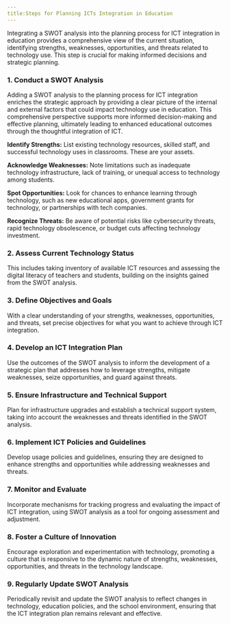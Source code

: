 ```yaml
---
title:Steps for Planning ICTs Integration in Education
---
```


Integrating a SWOT analysis into the planning process for ICT integration in education provides a comprehensive view of the current situation, identifying strengths, weaknesses, opportunities, and threats related to technology use. This step is crucial for making informed decisions and strategic planning.

### 1\. Conduct a SWOT Analysis

Adding a SWOT analysis to the planning process for ICT integration enriches the strategic approach by providing a clear picture of the internal and external factors that could impact technology use in education. This comprehensive perspective supports more informed decision-making and effective planning, ultimately leading to enhanced educational outcomes through the thoughtful integration of ICT.

**Identify Strengths:** List existing technology resources, skilled staff, and successful technology uses in classrooms. These are your assets.

**Acknowledge Weaknesses:** Note limitations such as inadequate technology infrastructure, lack of training, or unequal access to technology among students.

**Spot Opportunities:** Look for chances to enhance learning through technology, such as new educational apps, government grants for technology, or partnerships with tech companies.

**Recognize Threats:** Be aware of potential risks like cybersecurity threats, rapid technology obsolescence, or budget cuts affecting technology investment.

### 2\. Assess Current Technology Status

This includes taking inventory of available ICT resources and assessing the digital literacy of teachers and students, building on the insights gained from the SWOT analysis.

### 3\. Define Objectives and Goals

With a clear understanding of your strengths, weaknesses, opportunities, and threats, set precise objectives for what you want to achieve through ICT integration.

### 4\. Develop an ICT Integration Plan

Use the outcomes of the SWOT analysis to inform the development of a strategic plan that addresses how to leverage strengths, mitigate weaknesses, seize opportunities, and guard against threats.

### 5\. Ensure Infrastructure and Technical Support

Plan for infrastructure upgrades and establish a technical support system, taking into account the weaknesses and threats identified in the SWOT analysis.

### 6\. Implement ICT Policies and Guidelines

Develop usage policies and guidelines, ensuring they are designed to enhance strengths and opportunities while addressing weaknesses and threats.

### 7\. Monitor and Evaluate

Incorporate mechanisms for tracking progress and evaluating the impact of ICT integration, using SWOT analysis as a tool for ongoing assessment and adjustment.

### 8\. Foster a Culture of Innovation

Encourage exploration and experimentation with technology, promoting a culture that is responsive to the dynamic nature of strengths, weaknesses, opportunities, and threats in the technology landscape.

### 9\. Regularly Update SWOT Analysis

Periodically revisit and update the SWOT analysis to reflect changes in technology, education policies, and the school environment, ensuring that the ICT integration plan remains relevant and effective.
